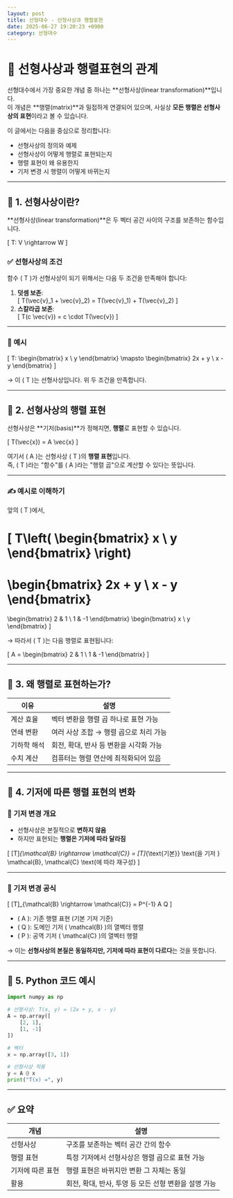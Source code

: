 ```yaml
---
layout: post
title: 선형대수 - 선형사상과 행렬표현
date: 2025-06-27 19:20:23 +0900
category: 선형대수
---
```

# 🔄 선형사상과 행렬표현의 관계

선형대수에서 가장 중요한 개념 중 하나는 **선형사상(linear transformation)**입니다.  
이 개념은 **행렬(matrix)**과 밀접하게 연결되어 있으며, 사실상 **모든 행렬은 선형사상의 표현**이라고 볼 수 있습니다.

이 글에서는 다음을 중심으로 정리합니다:

- 선형사상의 정의와 예제
- 선형사상이 어떻게 행렬로 표현되는지
- 행렬 표현이 왜 유용한지
- 기저 변경 시 행렬이 어떻게 바뀌는지

---

## 🧭 1. 선형사상이란?

**선형사상(linear transformation)**은 두 벡터 공간 사이의 구조를 보존하는 함수입니다.

\[
T: V \rightarrow W
\]

### ✅ 선형사상의 조건

함수 \( T \)가 선형사상이 되기 위해서는 다음 두 조건을 만족해야 합니다:

1. **덧셈 보존**:  
   \[
   T(\vec{v}_1 + \vec{v}_2) = T(\vec{v}_1) + T(\vec{v}_2)
   \]
2. **스칼라곱 보존**:  
   \[
   T(c \vec{v}) = c \cdot T(\vec{v})
   \]

---

### 📌 예시

\[
T:
\begin{bmatrix}
x \\
y
\end{bmatrix}
\mapsto
\begin{bmatrix}
2x + y \\
x - y
\end{bmatrix}
\]

→ 이 \( T \)는 선형사상입니다. 위 두 조건을 만족합니다.

---

## 📐 2. 선형사상의 행렬 표현

선형사상은 **기저(basis)**가 정해지면, **행렬**로 표현할 수 있습니다.

\[
T(\vec{x}) = A \vec{x}
\]

여기서 \( A \)는 선형사상 \( T \)의 **행렬 표현**입니다.  
즉, \( T \)라는 "함수"를 \( A \)라는 "행렬 곱"으로 계산할 수 있다는 뜻입니다.

---

### ✍️ 예시로 이해하기

앞의 \( T \)에서,

\[
T\left( \begin{bmatrix} x \\ y \end{bmatrix} \right)
=
\begin{bmatrix}
2x + y \\
x - y
\end{bmatrix}
=
\begin{bmatrix}
2 & 1 \\
1 & -1
\end{bmatrix}
\begin{bmatrix}
x \\
y
\end{bmatrix}
\]

→ 따라서 \( T \)는 다음 행렬로 표현됩니다:

\[
A =
\begin{bmatrix}
2 & 1 \\
1 & -1
\end{bmatrix}
\]

---

## 🧩 3. 왜 행렬로 표현하는가?

| 이유 | 설명 |
|------|------|
| 계산 효율 | 벡터 변환을 행렬 곱 하나로 표현 가능 |
| 연쇄 변환 | 여러 사상 조합 → 행렬 곱으로 처리 가능 |
| 기하학 해석 | 회전, 확대, 반사 등 변환을 시각화 가능 |
| 수치 계산 | 컴퓨터는 행렬 연산에 최적화되어 있음 |

---

## 🔄 4. 기저에 따른 행렬 표현의 변화

### 📘 기저 변경 개요

- 선형사상은 본질적으로 **변하지 않음**
- 하지만 표현되는 **행렬은 기저에 따라 달라짐**

\[
[T]_{\mathcal{B} \rightarrow \mathcal{C}} = [T]_{\text{기본}} \text{을 기저 } \mathcal{B}, \mathcal{C} \text{에 따라 재구성}
\]

---

### 📌 기저 변경 공식

\[
[T]_{\mathcal{B} \rightarrow \mathcal{C}} = P^{-1} A Q
\]

- \( A \): 기존 행렬 표현 (기본 기저 기준)
- \( Q \): 도메인 기저 \( \mathcal{B} \)의 열벡터 행렬
- \( P \): 공역 기저 \( \mathcal{C} \)의 열벡터 행렬

→ 이는 **선형사상의 본질은 동일하지만, 기저에 따라 표현이 다르다**는 것을 뜻합니다.

---

## 🧮 5. Python 코드 예시

```python
import numpy as np

# 선형사상: T(x, y) = (2x + y, x - y)
A = np.array([
    [2, 1],
    [1, -1]
])

# 벡터
x = np.array([3, 1])

# 선형사상 적용
y = A @ x
print("T(x) =", y)
```

---

## ✅ 요약

| 개념 | 설명 |
|------|------|
| 선형사상 | 구조를 보존하는 벡터 공간 간의 함수 |
| 행렬 표현 | 특정 기저에서 선형사상은 행렬 곱으로 표현 가능 |
| 기저에 따른 표현 | 행렬 표현은 바뀌지만 변환 그 자체는 동일 |
| 활용 | 회전, 확대, 반사, 투영 등 모든 선형 변환을 설명 가능 |